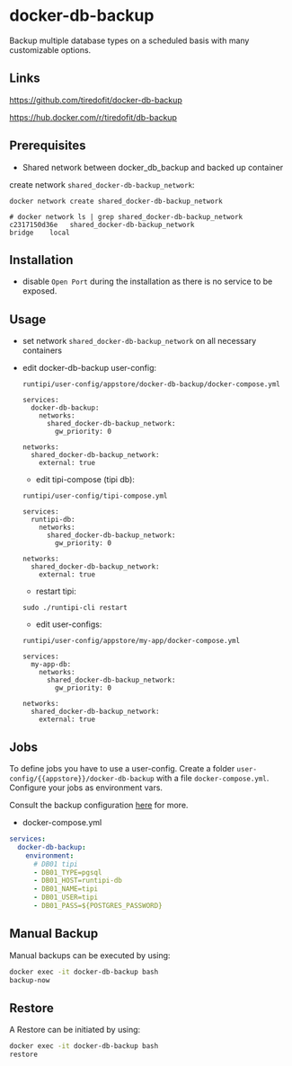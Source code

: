 # docker-db-backup

Backup multiple database types on a scheduled basis with many customizable options.

## Links

<https://github.com/tiredofit/docker-db-backup>

<https://hub.docker.com/r/tiredofit/db-backup>

## Prerequisites

- Shared network between docker_db_backup and backed up container

create network `shared_docker-db-backup_network`:

```
docker network create shared_docker-db-backup_network
```

```
# docker network ls | grep shared_docker-db-backup_network
c2317150d36e   shared_docker-db-backup_network                               bridge    local
```

## Installation

- disable `Open Port` during the installation as there is no service to be exposed.

## Usage

- set network `shared_docker-db-backup_network` on all necessary containers
 
- edit docker-db-backup user-config:

  `runtipi/user-config/appstore/docker-db-backup/docker-compose.yml`

  ```
  services:
    docker-db-backup:
      networks:
        shared_docker-db-backup_network:
          gw_priority: 0

  networks:
    shared_docker-db-backup_network:
      external: true
  ```

  - edit tipi-compose (tipi db):

  `runtipi/user-config/tipi-compose.yml`

  ```
  services:
    runtipi-db:
      networks:
        shared_docker-db-backup_network:
          gw_priority: 0

  networks:
    shared_docker-db-backup_network:
      external: true
  ```

  - restart tipi:

  ```
  sudo ./runtipi-cli restart
  ```

  - edit user-configs:

  `runtipi/user-config/appstore/my-app/docker-compose.yml`

  ```
  services:
    my-app-db:
      networks:
        shared_docker-db-backup_network:
          gw_priority: 0

  networks:
    shared_docker-db-backup_network:
      external: true
  ```
## Jobs

To define jobs you have to use a user-config. Create a folder `user-config/{{appstore}}/docker-db-backup` with a file `docker-compose.yml`. Configure your jobs as environment vars.

Consult the backup configuration [here](https://github.com/tiredofit/docker-db-backup?tab=readme-ov-file#job-backup-options) for more.

- docker-compose.yml

```yml
services:
  docker-db-backup:
    environment:
      # DB01 tipi
      - DB01_TYPE=pgsql
      - DB01_HOST=runtipi-db
      - DB01_NAME=tipi
      - DB01_USER=tipi
      - DB01_PASS=${POSTGRES_PASSWORD}
```

## Manual Backup

Manual backups can be executed by using:

```bash
docker exec -it docker-db-backup bash
backup-now
```

## Restore

A Restore can be initiated by using:

```bash
docker exec -it docker-db-backup bash
restore
```
